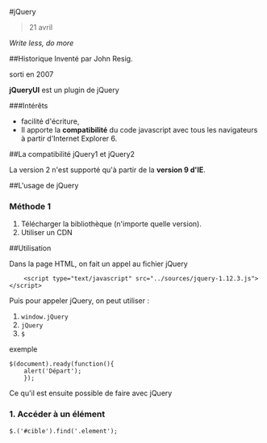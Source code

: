 #jQuery

>21 avril


*Write less, do more*



##Historique
Inventé par John Resig. 

sorti en 2007

**jQueryUI** est un plugin de jQuery


###Intérêts

- facilité d'écriture, 
- Il apporte la **compatibilité** du code javascript avec tous les
navigateurs à partir d'Internet Explorer 6.


##La compatibilité jQuery1 et jQuery2 


La version 2 n'est supporté qu'à partir de la **version 9 d'IE**.


##L'usage de jQuery

### Méthode 1


1. Télécharger la bibliothèque (n'importe quelle version).
2. Utiliser un CDN 


##Utilisation 

Dans la page HTML, on fait un appel au fichier jQuery

```
    <script type="text/javascript" src="../sources/jquery-1.12.3.js"></script>
```

Puis pour appeler jQuery, on peut utiliser : 

1. `window.jQuery`
2. `jQuery` 
3. `$`



exemple 

```
$(document).ready(function(){
	alert('Départ');
	});
```
	
Ce qu'il est ensuite possible de faire avec jQuery 

### 1. Accéder à un élément

```
$.('#cible').find('.element');
```
        



